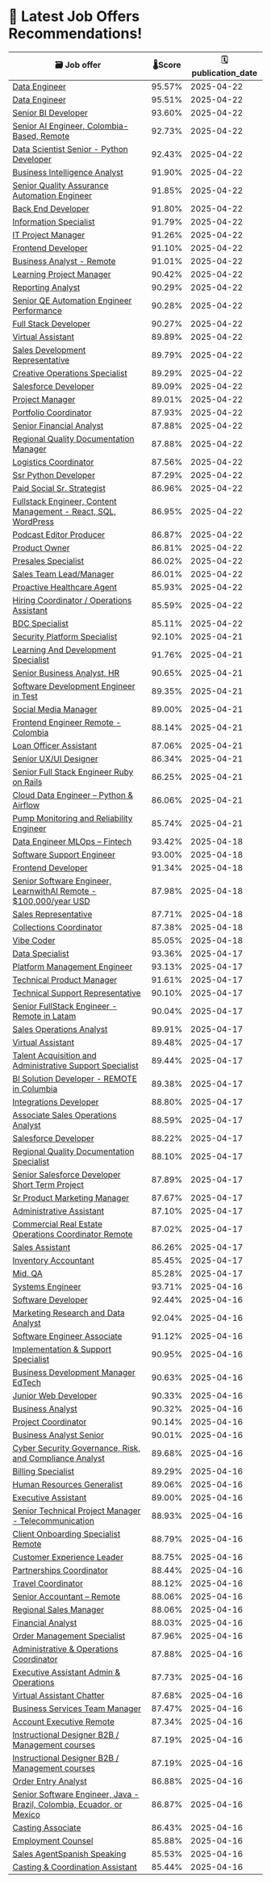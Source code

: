# 🚀 Latest Job Offers Recommendations!
| 🗃️ **Job offer** | 🌡️**Score** | 🗓️ **publication_date** |
|---|---|---|
| [Data Engineer](https://co.linkedin.com/jobs/view/data-engineer-at-zensar-technologies-4211615033) | 95.57% | 2025-04-22 |
| [Data Engineer](https://co.linkedin.com/jobs/view/data-engineer-at-sofia-sanjuan-4214607478) | 95.51% | 2025-04-22 |
| [Senior BI Developer](https://co.linkedin.com/jobs/view/senior-bi-developer-at-first-line-software-4210786619) | 93.60% | 2025-04-22 |
| [Senior AI Engineer, Colombia-Based, Remote](https://co.linkedin.com/jobs/view/senior-ai-engineer-colombia-based-remote-at-yalent-4213639898) | 92.73% | 2025-04-22 |
| [Data Scientist Senior - Python Developer](https://co.linkedin.com/jobs/view/data-scientist-senior-python-developer-at-csg-4108990041) | 92.43% | 2025-04-22 |
| [Business Intelligence Analyst](https://co.linkedin.com/jobs/view/business-intelligence-analyst-at-zensar-obt-technologies-inc-usa-4211604984) | 91.90% | 2025-04-22 |
| [Senior Quality Assurance Automation Engineer](https://co.linkedin.com/jobs/view/senior-quality-assurance-automation-engineer-at-exadel-4213374490) | 91.85% | 2025-04-22 |
| [Back End Developer](https://co.linkedin.com/jobs/view/back-end-developer-at-zensar-technologies-4211381758) | 91.80% | 2025-04-22 |
| [Information Specialist](https://co.linkedin.com/jobs/view/information-specialist-at-csg-4212869581) | 91.79% | 2025-04-22 |
| [IT Project Manager](https://co.linkedin.com/jobs/view/it-project-manager-at-launchpad-technologies-inc-4214669257) | 91.26% | 2025-04-22 |
| [Frontend Developer](https://co.linkedin.com/jobs/view/frontend-developer-at-tambourine-4214647802) | 91.10% | 2025-04-22 |
| [Business Analyst - Remote](https://co.linkedin.com/jobs/view/business-analyst-remote-at-indi-staffing-services-4213621804) | 91.01% | 2025-04-22 |
| [Learning Project Manager](https://co.linkedin.com/jobs/view/learning-project-manager-at-indigo-slate-4210772114) | 90.42% | 2025-04-22 |
| [Reporting Analyst](https://co.linkedin.com/jobs/view/reporting-analyst-at-power-digital-marketing-4211398393) | 90.29% | 2025-04-22 |
| [Senior QE Automation Engineer Performance](https://co.linkedin.com/jobs/view/senior-qe-automation-engineer-performance-at-publicis-sapient-4190187666) | 90.28% | 2025-04-22 |
| [Full Stack Developer](https://co.linkedin.com/jobs/view/full-stack-developer-at-somewhere-4213318382) | 90.27% | 2025-04-22 |
| [Virtual Assistant](https://co.linkedin.com/jobs/view/virtual-assistant-at-xploy-solutions-4214622975) | 89.89% | 2025-04-22 |
| [Sales Development Representative](https://co.linkedin.com/jobs/view/sales-development-representative-at-neowork-4214592583) | 89.79% | 2025-04-22 |
| [Creative Operations Specialist](https://co.linkedin.com/jobs/view/creative-operations-specialist-at-storm-ideas-4211336418) | 89.29% | 2025-04-22 |
| [Salesforce Developer](https://co.linkedin.com/jobs/view/salesforce-developer-at-kubikware-a-5-time-inc-5000-company-4211357372) | 89.09% | 2025-04-22 |
| [Project Manager](https://co.linkedin.com/jobs/view/project-manager-at-sanofi-4191638732) | 89.01% | 2025-04-22 |
| [Portfolio Coordinator](https://co.linkedin.com/jobs/view/portfolio-coordinator-at-bpo-labs-solutions-4213378108) | 87.93% | 2025-04-22 |
| [Senior Financial Analyst](https://co.linkedin.com/jobs/view/senior-financial-analyst-at-sanofi-4191644151) | 87.88% | 2025-04-22 |
| [Regional Quality Documentation Manager](https://co.linkedin.com/jobs/view/regional-quality-documentation-manager-at-sanofi-4191851858) | 87.88% | 2025-04-22 |
| [Logistics Coordinator](https://co.linkedin.com/jobs/view/logistics-coordinator-at-pavago-4213628885) | 87.56% | 2025-04-22 |
| [Ssr Python Developer](https://co.linkedin.com/jobs/view/ssr-python-developer-at-rootstrap-4212868533) | 87.29% | 2025-04-22 |
| [Paid Social Sr. Strategist](https://co.linkedin.com/jobs/view/paid-social-sr-strategist-at-power-digital-marketing-4212873115) | 86.96% | 2025-04-22 |
| [Fullstack Engineer, Content Management - React, SQL, WordPress](https://co.linkedin.com/jobs/view/fullstack-engineer-content-management-react-sql-wordpress-at-terminal-4212862287) | 86.95% | 2025-04-22 |
| [Podcast Editor Producer](https://co.linkedin.com/jobs/view/podcast-editor-producer-at-entrepreneur-cooperative-4214511231) | 86.87% | 2025-04-22 |
| [Product Owner](https://co.linkedin.com/jobs/view/product-owner-at-newton-vision-co-4194465485) | 86.81% | 2025-04-22 |
| [Presales Specialist](https://co.linkedin.com/jobs/view/presales-specialist-at-ergeon-4211375920) | 86.02% | 2025-04-22 |
| [Sales Team Lead/Manager](https://co.linkedin.com/jobs/view/sales-team-lead-manager-at-neowork-4214592905) | 86.01% | 2025-04-22 |
| [Proactive Healthcare Agent](https://co.linkedin.com/jobs/view/proactive-healthcare-agent-at-tansy-4206235887) | 85.93% | 2025-04-22 |
| [Hiring Coordinator / Operations Assistant](https://co.linkedin.com/jobs/view/hiring-coordinator-operations-assistant-at-proactive-mktg-llc-4212858855) | 85.59% | 2025-04-22 |
| [BDC Specialist](https://co.linkedin.com/jobs/view/bdc-specialist-at-valle-solutions-4214612805) | 85.11% | 2025-04-22 |
| [Security Platform Specialist](https://co.linkedin.com/jobs/view/security-platform-specialist-at-scotiabank-4210763670) | 92.10% | 2025-04-21 |
| [Learning And Development Specialist](https://co.linkedin.com/jobs/view/learning-and-development-specialist-at-zensar-technologies-4210753289) | 91.76% | 2025-04-21 |
| [Senior Business Analyst, HR](https://co.linkedin.com/jobs/view/senior-business-analyst-hr-at-anthology-inc-4214347464) | 90.65% | 2025-04-21 |
| [Software Development Engineer in Test](https://co.linkedin.com/jobs/view/software-development-engineer-in-test-at-emma-of-torre-4210741335) | 89.35% | 2025-04-21 |
| [Social Media Manager](https://co.linkedin.com/jobs/view/social-media-manager-at-virtual-latinos-4214342741) | 89.00% | 2025-04-21 |
| [Frontend Engineer Remote - Colombia](https://co.linkedin.com/jobs/view/frontend-engineer-remote-colombia-at-masabi-4214315832) | 88.14% | 2025-04-21 |
| [Loan Officer Assistant](https://co.linkedin.com/jobs/view/loan-officer-assistant-at-connext-4212845584) | 87.06% | 2025-04-21 |
| [Senior UX/UI Designer](https://co.linkedin.com/jobs/view/senior-ux-ui-designer-at-outliant-4214318711) | 86.34% | 2025-04-21 |
| [Senior Full Stack Engineer Ruby on Rails](https://co.linkedin.com/jobs/view/senior-full-stack-engineer-ruby-on-rails-at-donorbox-4214307982) | 86.25% | 2025-04-21 |
| [Cloud Data Engineer – Python & Airflow](https://co.linkedin.com/jobs/view/cloud-data-engineer-%E2%80%93-python-airflow-at-oowlish-4214087862) | 86.06% | 2025-04-21 |
| [Pump Monitoring and Reliability Engineer](https://co.linkedin.com/jobs/view/pump-monitoring-and-reliability-engineer-at-emapta-global-4206239690) | 85.74% | 2025-04-21 |
| [Data Engineer MLOps – Fintech](https://co.linkedin.com/jobs/view/data-engineer-mlops-%E2%80%93-fintech-at-solvedex-4211160620) | 93.42% | 2025-04-18 |
| [Software Support Engineer](https://co.linkedin.com/jobs/view/software-support-engineer-at-canonical-4212551347) | 93.00% | 2025-04-18 |
| [Frontend Developer](https://co.linkedin.com/jobs/view/frontend-developer-at-dexon-software-4212761520) | 91.34% | 2025-04-18 |
| [Senior Software Engineer, LearnwithAI Remote - $100,000/year USD](https://co.linkedin.com/jobs/view/senior-software-engineer-learnwithai-remote-%24100-000-year-usd-at-trilogy-4208997956) | 87.98% | 2025-04-18 |
| [Sales Representative](https://co.linkedin.com/jobs/view/sales-representative-at-keep-calm-services-4212546832) | 87.71% | 2025-04-18 |
| [Collections Coordinator](https://co.linkedin.com/jobs/view/collections-coordinator-at-r2-4211170379) | 87.38% | 2025-04-18 |
| [Vibe Coder](https://co.linkedin.com/jobs/view/vibe-coder-at-entrepreneur-cooperative-4212536743) | 85.05% | 2025-04-18 |
| [Data Specialist](https://co.linkedin.com/jobs/view/data-specialist-at-yipitdata-4194554344) | 93.36% | 2025-04-17 |
| [Platform Management Engineer](https://co.linkedin.com/jobs/view/platform-management-engineer-at-alexandra-lozano-immigration-law-pllc-4210878044) | 93.13% | 2025-04-17 |
| [Technical Product Manager](https://co.linkedin.com/jobs/view/technical-product-manager-at-turnkey-tech-staffing-4212366360) | 91.61% | 2025-04-17 |
| [Technical Support Representative](https://co.linkedin.com/jobs/view/technical-support-representative-at-peek-4173647737) | 90.10% | 2025-04-17 |
| [Senior FullStack Engineer - Remote in Latam](https://co.linkedin.com/jobs/view/senior-fullstack-engineer-remote-in-latam-at-oppizi-4212366621) | 90.04% | 2025-04-17 |
| [Sales Operations Analyst](https://co.linkedin.com/jobs/view/sales-operations-analyst-at-canonical-4212181475) | 89.91% | 2025-04-17 |
| [Virtual Assistant](https://co.linkedin.com/jobs/view/virtual-assistant-at-virtustant-4209129415) | 89.48% | 2025-04-17 |
| [Talent Acquisition and Administrative Support Specialist](https://co.linkedin.com/jobs/view/talent-acquisition-and-administrative-support-specialist-at-shark-helpers-4208191984) | 89.44% | 2025-04-17 |
| [BI Solution Developer - REMOTE in Columbia](https://co.linkedin.com/jobs/view/bi-solution-developer-remote-in-columbia-at-cytel-4173618434) | 89.38% | 2025-04-17 |
| [Integrations Developer](https://co.linkedin.com/jobs/view/integrations-developer-at-plan-a-technologies-4173610167) | 88.80% | 2025-04-17 |
| [Associate Sales Operations Analyst](https://co.linkedin.com/jobs/view/associate-sales-operations-analyst-at-canonical-4212372142) | 88.59% | 2025-04-17 |
| [Salesforce Developer](https://co.linkedin.com/jobs/view/salesforce-developer-at-towa-software-4210421815) | 88.22% | 2025-04-17 |
| [Regional Quality Documentation Specialist](https://co.linkedin.com/jobs/view/regional-quality-documentation-specialist-at-sanofi-4191854448) | 88.10% | 2025-04-17 |
| [Senior Salesforce Developer Short Term Project](https://co.linkedin.com/jobs/view/senior-salesforce-developer-short-term-project-at-devsu-4209126039) | 87.89% | 2025-04-17 |
| [Sr Product Marketing Manager](https://co.linkedin.com/jobs/view/sr-product-marketing-manager-at-honeywell-4176120246) | 87.67% | 2025-04-17 |
| [Administrative Assistant](https://co.linkedin.com/jobs/view/administrative-assistant-at-ottomatik-io-4210178527) | 87.10% | 2025-04-17 |
| [Commercial Real Estate Operations Coordinator Remote](https://co.linkedin.com/jobs/view/commercial-real-estate-operations-coordinator-remote-at-higher-options-4180909513) | 87.02% | 2025-04-17 |
| [Sales Assistant](https://co.linkedin.com/jobs/view/sales-assistant-at-virtual-latinos-4212393606) | 86.26% | 2025-04-17 |
| [Inventory Accountant](https://co.linkedin.com/jobs/view/inventory-accountant-at-americanflat-4212352323) | 85.45% | 2025-04-17 |
| [Mid. QA](https://co.linkedin.com/jobs/view/mid-qa-at-source-meridian-4210414865) | 85.28% | 2025-04-17 |
| [Systems Engineer](https://co.linkedin.com/jobs/view/systems-engineer-at-nutanix-4209001881) | 93.71% | 2025-04-16 |
| [Software Developer](https://co.linkedin.com/jobs/view/software-developer-at-auvik-4211062728) | 92.44% | 2025-04-16 |
| [Marketing Research and Data Analyst](https://co.linkedin.com/jobs/view/marketing-research-and-data-analyst-at-anthology-inc-4196147196) | 92.04% | 2025-04-16 |
| [Software Engineer Associate](https://co.linkedin.com/jobs/view/software-engineer-associate-at-scotiabank-4190357959) | 91.12% | 2025-04-16 |
| [Implementation & Support Specialist](https://co.linkedin.com/jobs/view/implementation-support-specialist-at-the-associated-press-4203150990) | 90.95% | 2025-04-16 |
| [Business Development Manager EdTech](https://co.linkedin.com/jobs/view/business-development-manager-edtech-at-aulasneo-4208301660) | 90.63% | 2025-04-16 |
| [Junior Web Developer](https://co.linkedin.com/jobs/view/junior-web-developer-at-ottomatik-io-4211262906) | 90.33% | 2025-04-16 |
| [Business Analyst](https://co.linkedin.com/jobs/view/business-analyst-at-verndale-4190157190) | 90.32% | 2025-04-16 |
| [Project Coordinator](https://co.linkedin.com/jobs/view/project-coordinator-at-agent-careers-4209354178) | 90.14% | 2025-04-16 |
| [Business Analyst Senior](https://co.linkedin.com/jobs/view/business-analyst-senior-at-softtek-4211483544) | 90.01% | 2025-04-16 |
| [Cyber Security Governance, Risk, and Compliance Analyst](https://co.linkedin.com/jobs/view/cyber-security-governance-risk-and-compliance-analyst-at-j-s-held-llc-4190586492) | 89.68% | 2025-04-16 |
| [Billing Specialist](https://co.linkedin.com/jobs/view/billing-specialist-at-ottomatik-io-4211267344) | 89.29% | 2025-04-16 |
| [Human Resources Generalist](https://co.linkedin.com/jobs/view/human-resources-generalist-at-blossom-4211757291) | 89.06% | 2025-04-16 |
| [Executive Assistant](https://co.linkedin.com/jobs/view/executive-assistant-at-million-colombia-cutting-edge-real-estate-solutions-4209796423) | 89.00% | 2025-04-16 |
| [Senior Technical Project Manager - Telecommunication](https://co.linkedin.com/jobs/view/senior-technical-project-manager-telecommunication-at-truelogic-software-4211234081) | 88.93% | 2025-04-16 |
| [Client Onboarding Specialist Remote](https://co.linkedin.com/jobs/view/client-onboarding-specialist-remote-at-veta-virtual-4211058550) | 88.79% | 2025-04-16 |
| [Customer Experience Leader](https://co.linkedin.com/jobs/view/customer-experience-leader-at-insense-tiktok-meta-partner-4209748081) | 88.75% | 2025-04-16 |
| [Partnerships Coordinator](https://co.linkedin.com/jobs/view/partnerships-coordinator-at-agent-careers-4209355100) | 88.44% | 2025-04-16 |
| [Travel Coordinator](https://co.linkedin.com/jobs/view/travel-coordinator-at-ultimate-jet-vacations-4206576009) | 88.12% | 2025-04-16 |
| [Senior Accountant – Remote](https://co.linkedin.com/jobs/view/senior-accountant-%E2%80%93-remote-at-doxa-talent-4211782520) | 88.06% | 2025-04-16 |
| [Regional Sales Manager](https://co.linkedin.com/jobs/view/regional-sales-manager-at-pytes-usa-4211437810) | 88.06% | 2025-04-16 |
| [Financial Analyst](https://co.linkedin.com/jobs/view/financial-analyst-at-sanofi-4191646034) | 88.03% | 2025-04-16 |
| [Order Management Specialist](https://co.linkedin.com/jobs/view/order-management-specialist-at-nielseniq-4209378643) | 87.96% | 2025-04-16 |
| [Administrative & Operations Coordinator](https://co.linkedin.com/jobs/view/administrative-operations-coordinator-at-lt-real-estate-marketing-4211731496) | 87.88% | 2025-04-16 |
| [Executive Assistant Admin & Operations](https://co.linkedin.com/jobs/view/executive-assistant-admin-operations-at-zipdev-4211783926) | 87.73% | 2025-04-16 |
| [Virtual Assistant  Chatter](https://co.linkedin.com/jobs/view/virtual-assistant-chatter-at-unleash-4210981812) | 87.68% | 2025-04-16 |
| [Business Services Team Manager](https://co.linkedin.com/jobs/view/business-services-team-manager-at-canonical-4211746890) | 87.47% | 2025-04-16 |
| [Account Executive Remote](https://co.linkedin.com/jobs/view/account-executive-remote-at-veta-virtual-4211062867) | 87.34% | 2025-04-16 |
| [Instructional Designer B2B / Management courses](https://co.linkedin.com/jobs/view/instructional-designer-b2b-management-courses-at-tripleten-indonesia-4208183384) | 87.19% | 2025-04-16 |
| [Instructional Designer B2B / Management courses](https://co.linkedin.com/jobs/view/instructional-designer-b2b-management-courses-at-tripleten-4211471265) | 87.19% | 2025-04-16 |
| [Order Entry Analyst](https://co.linkedin.com/jobs/view/order-entry-analyst-at-anthology-inc-4211720792) | 86.88% | 2025-04-16 |
| [Senior Software Engineer, Java - Brazil, Colombia, Ecuador, or Mexico](https://co.linkedin.com/jobs/view/senior-software-engineer-java-brazil-colombia-ecuador-or-mexico-at-jobgether-4211274845) | 86.87% | 2025-04-16 |
| [Casting Associate](https://co.linkedin.com/jobs/view/casting-associate-at-narrative-ads-4211062399) | 86.43% | 2025-04-16 |
| [Employment Counsel](https://co.linkedin.com/jobs/view/employment-counsel-at-g-p-4204996226) | 85.88% | 2025-04-16 |
| [Sales AgentSpanish Speaking](https://co.linkedin.com/jobs/view/sales-agent-spanish-speaking-at-falcon-funded-4211485859) | 85.53% | 2025-04-16 |
| [Casting & Coordination Assistant](https://co.linkedin.com/jobs/view/casting-coordination-assistant-at-narrative-ads-4211049254) | 85.44% | 2025-04-16 |
